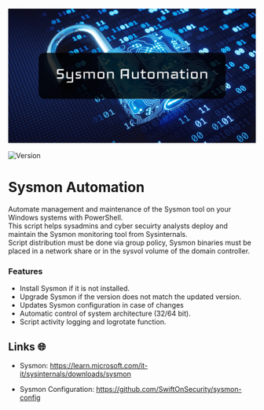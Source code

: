 ![Sysmon](https://github.com/KolimaH4x/Sysmon-Automation/blob/main/media/sysmon.jpg)

![Version](https://img.shields.io/badge/Version-1.0.0-blue)

# Sysmon Automation
Automate management and maintenance of the Sysmon tool on your Windows systems with PowerShell. \
This script helps sysadmins and cyber secuirty analysts deploy and maintain the Sysmon monitoring tool from Sysinternals. \
Script distribution must be done via group policy, Sysmon binaries must be placed in a network share or in the sysvol volume of the domain controller.

### Features
* Install Sysmon if it is not installed.
* Upgrade Sysmon if the version does not match the updated version.
* Updates Sysmon configuration in case of changes
* Automatic control of system architecture (32/64 bit).
* Script activity logging and logrotate function.

## Links 🌐
* Sysmon: https://learn.microsoft.com/it-it/sysinternals/downloads/sysmon

* Sysmon Configuration: https://github.com/SwiftOnSecurity/sysmon-config
